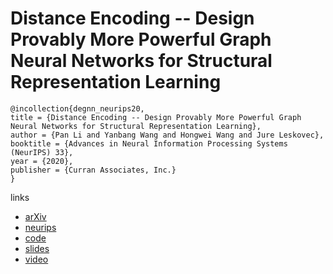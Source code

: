 # Distance Encoding -- Design Provably More Powerful Graph Neural Networks for Structural Representation Learning

```
@incollection{degnn_neurips20,
title = {Distance Encoding -- Design Provably More Powerful Graph Neural Networks for Structural Representation Learning},
author = {Pan Li and Yanbang Wang and Hongwei Wang and Jure Leskovec},
booktitle = {Advances in Neural Information Processing Systems (NeurIPS) 33},
year = {2020},
publisher = {Curran Associates, Inc.}
}
```

links
- [arXiv](https://arxiv.org/abs/2009.00142)
- [neurips](https://nips.cc/Conferences/2020/ScheduleMultitrack?event=18045)
- [code](https://github.com/snap-stanford/distance-encoding)
- [slides](https://drive.google.com/file/d/1rGgbjoOP8Y2Uc9MbZgsAIfnXYEP58rcT/view)
- [video](https://youtu.be/Sdh43jtnnos)
